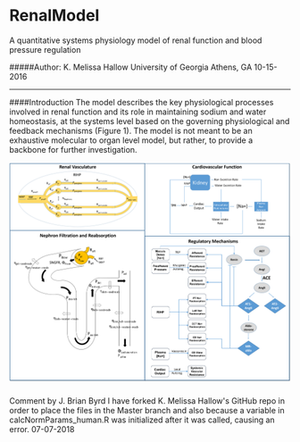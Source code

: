 # RenalModel
A quantitative systems physiology model of renal function and blood pressure regulation

#####Author: K. Melissa Hallow
University of Georgia
Athens, GA
10-15-2016

***

####Introduction
The model describes the key physiological processes involved in renal function and its role in maintaining sodium and water homeostasis,  at the systems level based on the governing  physiological and feedback mechanisms (Figure 1). The model is not meant to be an exhaustive molecular to organ level model, but rather, to provide a backbone for further investigation. 

![Alt text](/Schematic.png?raw=true "Optional Title")

#####
Comment by J. Brian Byrd
I have forked K. Melissa Hallow's GitHub repo in order to place the files in the Master branch and also because a variable in calcNormParams_human.R was initialized after it was called, causing an error.
07-07-2018